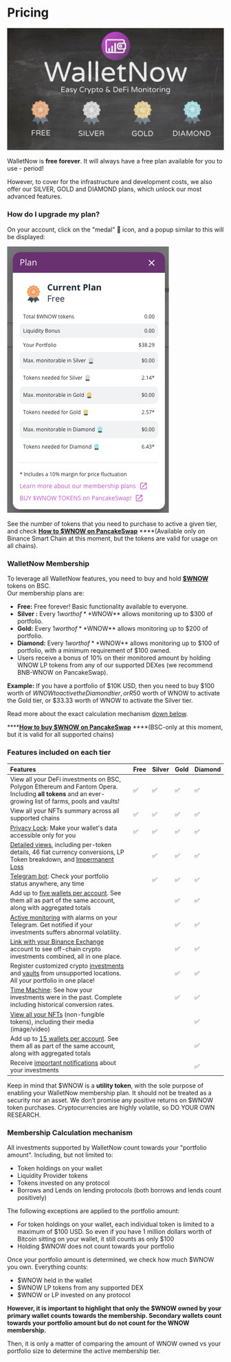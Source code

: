# Pricing

![](.gitbook/assets/image%20%2866%29.png)

WalletNow is **free forever**. It will always have a free plan available for you to use - period!

However, to cover for the infrastructure and development costs, we also offer our SILVER, GOLD and DIAMOND plans, which unlock our most advanced features.

### How do I upgrade my plan?

On your account, click on the "medal" 🏅 icon, and a popup similar to this will be displayed:

![](.gitbook/assets/image%20%2865%29.png)

See the number of tokens that you need to purchase to active a given tier, and check [**How to $WNOW on PancakeSwap**](https://walletnow.medium.com/how-to-buy-wnow-cb562f30a396) ****\(Available only on Binance Smart Chain at this moment, but the tokens are valid for usage on all chains\).

### WalletNow Membership <a id="e44b"></a>

To leverage all WalletNow features, you need to buy and hold [**$WNOW**](wnow-tokenomics.md) tokens on BSC.  
Our membership plans are:

* **Free:** Free forever! Basic functionality available to everyone.
* **Silver :** Every $1 worth of **$WNOW** allows monitoring up to $300 of portfolio.
* **Gold:** Every $1 worth of **$WNOW** allows monitoring up to $200 of portfolio.
* **Diamond:** Every $1 worth of **$WNOW** allows monitoring up to $100 of portfolio, with a minimum  requirement of $100 owned.
* Users receive a bonus of 10% on their monitored amount by holding WNOW LP tokens from any of our supported DEXes \(we recommend BNB-WNOW on PancakeSwap\).

**Example:** If you have a portfolio of $10K USD, then you need to buy $100 worth of $WNOW to active the Diamond tier, or R$50 worth of WNOW to activate the Gold tier, or $33.33 worth of WNOW to activate the Silver tier.

Read more about the exact calculation mechanism [down below](pricing.md#membership-calculation-mechanism).

\*\*\*\*[**How to buy $WNOW on PancakeSwap**](https://walletnow.medium.com/how-to-buy-wnow-cb562f30a396) ****\(BSC-only at this moment, but it is valid for all supported chains\)

### **Features included on each tier**

| Features | Free | Silver | Gold | Diamond |
| :--- | :--- | :--- | :--- | :--- |
| View all your DeFi investments on BSC, Polygon Ethereum and Fantom Opera. Including **all tokens** and an ever-growing list of farms, pools and vaults! | ✅ | ✅ | ✅ | ✅ |
| View all your NFTs summary across all supported chains | ✅ | ✅ | ✅ | ✅ |
| [Privacy Lock](features/privacy-lock.md): Make your wallet's data accessible only for you | ✅ | ✅ | ✅ | ✅ |
| [Detailed views](features/detailed-token-data.md), including per-token details, 46 fiat currency conversions, LP Token breakdown, and [Impermanent Loss](features/impermanent-loss.md) |  | ✅ | ✅ | ✅ |
| [Telegram bot](features/telegram-bot.md): Check your portfolio status anywhere, any time |  | ✅ | ✅ | ✅ |
| Add up to [five wallets per account](features/multiple-wallets.md). See them all as part of the same account, along with aggregated totals |  |  | ✅ | ✅ |
| [Active monitoring](features/active-monitoring.md) with alarms on your Telegram. Get notified if your investments suffers abnormal volatility. |  |  | ✅ | ✅ |
| [Link with your Binance Exchange](features/binance-exchange-integration.md) account to see off-chain crypto investments combined, all in one place. |  |  | ✅ | ✅ |
| Register customized crypto [investments](features/custom-investments.md) and [vaults](features/custom-vaults.md) from unsupported locations. All your portfolio in one place! |  |  | ✅ | ✅ |
| [Time Machine](features/time-machine.md): See how your investments were in the past. Complete including historical conversion rates. |  |  | ✅ | ✅ |
| [View all your NFTs](features/view-nfts.md) \(non-fungible tokens\), including their media \(image/video\) |  |  |  | ✅ |
| Add up to [15 wallets per account](features/multiple-wallets.md). See them all as part of the same account, along with aggregated totals |  |  |  | ✅ |
| Receive [important notifications](features/active-monitoring.md#notifications-about-your-investments) about your investments |  |  |  | ✅ |

Keep in mind that $WNOW is a **utility token**, with the sole purpose of enabling your WalletNow membership plan. It should not be treated as a security nor an asset. We don’t promise any positive returns on $WNOW token purchases. Cryptocurrencies are highly volatile, so DO YOUR OWN RESEARCH.

### Membership Calculation mechanism

All investments supported by WalletNow count towards your "portfolio amount". Including, but not limited to:

* Token holdings on your wallet
* Liquidity Provider tokens
* Tokens invested on any protocol
* Borrows and Lends on lending protocols \(both borrows and lends count positively\)

The following exceptions are applied to the portfolio amount:

* For token holdings on your wallet, each individual token is limited to a maximum of $100 USD. So even if you have 1 million dollars worth of Bitcoin sitting on your wallet, it still counts as only $100
* Holding $WNOW does not count towards your portfolio

Once your portfolio amount is determined, we check how much $WNOW you own. Everything counts:

* $WNOW held in the wallet
* $WNOW LP tokens from any supported DEX
* $WNOW or LP invested on any protocol

**However, it is important to highlight that only the $WNOW owned by your primary wallet counts towards the membership. Secondary wallets count towards your portfolio amount but do not count for the WNOW membership.**

Then, it is only a matter of comparing the amount of WNOW owned vs your portfolio size to determine the active membership tier.

